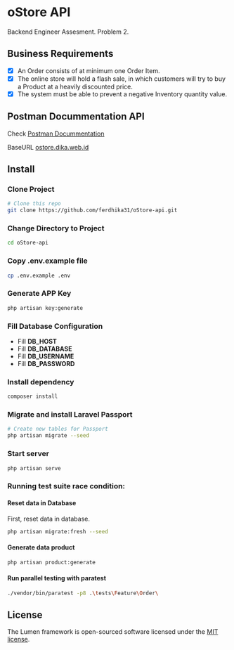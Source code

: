# oStore API

Backend Engineer Assesment. Problem 2.

## Business Requirements

- [x] An Order consists of at minimum one Order Item.
- [x] The online store will hold a flash sale, in which customers will try to buy a Product at a heavily discounted price.
- [x] The system must be able to prevent a negative Inventory quantity value.

## Postman Docummentation API

Check [Postman Docummentation](https://documenter.getpostman.com/view/12023164/TVmS8awr) 

BaseURL [ostore.dika.web.id](http://ostore.dika.web.id) 


## Install

### Clone Project
```bash
# Clone this repo
git clone https://github.com/ferdhika31/oStore-api.git
```

### Change Directory to Project
```bash
cd oStore-api
```

### Copy .env.example file
```bash
cp .env.example .env
```

### Generate APP Key
```bash
php artisan key:generate
```

### Fill Database Configuration 
- Fill **DB_HOST**
- Fill **DB_DATABASE**
- Fill **DB_USERNAME**
- Fill **DB_PASSWORD**

### Install dependency

```bash
composer install
```

### Migrate and install Laravel Passport

```bash
# Create new tables for Passport
php artisan migrate --seed
```

### Start server
```bash
php artisan serve
```

### Running test suite race condition:

#### Reset data in Database
First, reset data in database.
```bash
php artisan migrate:fresh --seed
```

#### Generate data product
```bash
php artisan product:generate
```

#### Run parallel testing with paratest
```bash
./vendor/bin/paratest -p8 .\tests\Feature\Order\
```

## License

The Lumen framework is open-sourced software licensed under the [MIT license](https://opensource.org/licenses/MIT).
